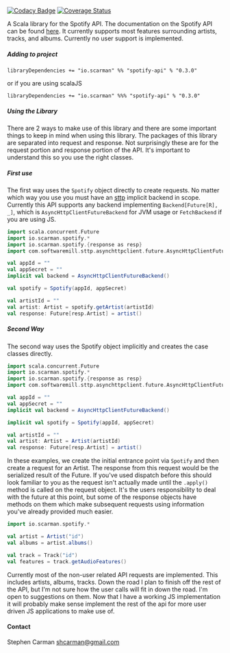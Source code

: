 [![Codacy Badge](https://api.codacy.com/project/badge/Grade/ee0545610a234b4ba53c58f497efb6f8)](https://app.codacy.com/app/shcarman/spotify?utm_source=github.com&utm_medium=referral&utm_content=hntd187/spotify&utm_campaign=Badge_Grade_Settings)
[![Coverage Status](https://coveralls.io/repos/github/hntd187/spotify/badge.svg?branch=master)](https://coveralls.io/github/hntd187/spotify?branch=master)

A Scala library for the Spotify API. The documentation on the Spotify API can be found [here](https://developer.spotify.com/web-api). It currently
supports most features surrounding artists, tracks, and albums. Currently no user support is implemented. 

##### Adding to project
`libraryDependencies += "io.scarman" %% "spotify-api" % "0.3.0"` 

or if you are using scalaJS

`libraryDependencies += "io.scarman" %%% "spotify-api" % "0.3.0"` 


##### Using the Library
There are 2 ways to make use of this library and there are some important things to keep in mind when using this library.
The packages of this library are separated into request and response. Not surprisingly these are for the request portion
and response portion of the API. It's important to understand this so you use the right classes. 

##### First use
The first way uses the `Spotify` object directly to create requests.
No matter which way you use you must have an [sttp](https://github.com/softwaremill/sttp) implicit backend in scope. Currently this API supports any
backend implementing `Backend[Future[R], _]`, which is `AsyncHttpClientFutureBackend` for JVM usage or `FetchBackend` if you are using JS.
```scala
import scala.concurrent.Future
import io.scarman.spotify.*
import io.scarman.spotify.{response as resp}
import com.softwaremill.sttp.asynchttpclient.future.AsyncHttpClientFutureBackend

val appId = ""
val appSecret = ""
implicit val backend = AsyncHttpClientFutureBackend()

val spotify = Spotify(appId, appSecret)

val artistId = ""
val artist: Artist = spotify.getArtist(artistId)
val response: Future[resp.Artist] = artist()
```

##### Second Way
The second way uses the Spotify object implicitly and creates the case classes directly.

```scala
import scala.concurrent.Future
import io.scarman.spotify.*
import io.scarman.spotify.{response as resp}
import com.softwaremill.sttp.asynchttpclient.future.AsyncHttpClientFutureBackend

val appId = ""
val appSecret = ""
implicit val backend = AsyncHttpClientFutureBackend()

implicit val spotify = Spotify(appId, appSecret)

val artistId = ""
val artist: Artist = Artist(artistId)
val response: Future[resp.Artist] = artist()
```

In these examples, we create the initial entrance point via `Spotify` and then create a request for an Artist. The
response from this request would be the serialized result of the Future. If you've used dispatch before this should look
familiar to you as the request isn't actually made until the `.apply()`  method is called on the request object. It's the
users responsibility to deal with the future at this point, but some of the response objects have methods on them which
make subsequent requests using information you've already provided much easier.

```scala
import io.scarman.spotify.*

val artist = Artist("id")
val albums = artist.albums()

val track = Track("id")
val features = track.getAudioFeatures()
```

Currently most of the non-user related API requests are implemented. This includes artists, albums, tracks. Down the road I plan to finish off the rest of the API, but I'm not sure how the user calls will fit in down the road. I'm open to suggestions on them.
Now that I have a working JS implementation it will probably make sense implement the rest of the api for more user driven JS applications to make use of.

#### Contact
Stephen Carman <shcarman@gmail.com>
